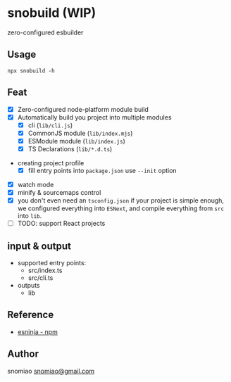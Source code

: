# snobuild (WIP)

zero-configured esbuilder

## Usage

```shell
npx snobuild -h
```

## Feat

- [x] Zero-configured node-platform module build
- [x] Automatically build you project into multiple modules
  - [x] cli (`lib/cli.js`)
  - [x] CommonJS module (`lib/index.mjs`)
  - [x] ESModule module (`lib/index.js`)
  - [x] TS Declarations (`lib/*.d.ts`)
- creating project profile
  - [x] fill entry points into `package.json` use `--init` option
- [x] watch mode
- [x] minify & sourcemaps control
- [x] you don't even need an `tsconfig.json` if your project is simple enough, we configured everything into `ESNext`, and compile everything from `src` into `lib`.
- [ ] TODO: support React projects

## input & output

- supported entry points:
  - src/index.ts
  - src/cli.ts
- outputs
  - lib

## Reference

- [esninja - npm](https://www.npmjs.com/package/esninja)

## Author

snomiao <snomiao@gmail.com>
